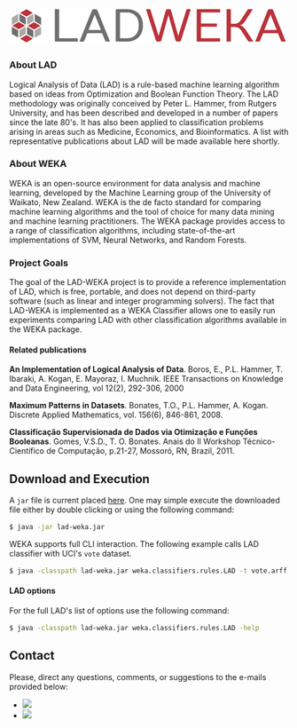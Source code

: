![](img/lad-weka-min.png)

### About LAD
Logical Analysis of Data (LAD) is a rule-based machine learning algorithm based on ideas from Optimization and Boolean Function Theory. The LAD methodology was originally conceived by Peter L. Hammer, from Rutgers University, and has been described and developed in a number of papers since the late 80's. It has also been applied to classification problems arising in areas such as Medicine, Economics, and Bioinformatics. A list with representative publications about LAD will be made available here shortly.

### About WEKA
WEKA is an open-source environment for data analysis and machine learning, developed by the Machine Learning group of the University of Waikato, New Zealand. WEKA is the de facto standard for comparing machine learning algorithms and the tool of choice for many data mining and machine learning practitioners. The WEKA package provides access to a range of classification algorithms, including state-of-the-art implementations of SVM, Neural Networks, and Random Forests.

### Project Goals
The goal of the LAD-WEKA project is to provide a reference implementation of LAD, which is free, portable, and does not depend on third-party software (such as linear and integer programming solvers). The fact that LAD-WEKA is implemented as a WEKA Classifier allows one to easily run experiments comparing LAD with other classification algorithms available in the WEKA package.

#### Related publications

**An Implementation of Logical Analysis of Data**. Boros, E., P.L. Hammer, T. Ibaraki, A. Kogan, E. Mayoraz, I. Muchnik. IEEE Transactions on Knowledge and Data Engineering, vol 12(2), 292-306, 2000

**Maximum Patterns in Datasets**. Bonates, T.O., P.L. Hammer, A. Kogan. Discrete Applied Mathematics, vol. 156(6), 846-861, 2008.

**Classificação Supervisionada de Dados via Otimização e Funções Booleanas**. Gomes, V.S.D., T. O. Bonates. Anais do II Workshop Técnico-Científico de Computação, p.21-27, Mossoró, RN, Brazil, 2011.

## Download and Execution
A `jar` file is current placed [here](dist/lad-weka.jar). One may simple execute the downloaded file either by double clicking or using the following command:

```sh
$ java -jar lad-weka.jar
```

WEKA supports full CLI interaction. The following example calls LAD classifier with UCI's `vote` dataset.

```sh
$ java -classpath lad-weka.jar weka.classifiers.rules.LAD -t vote.arff -T vote.arff
```

#### LAD options
For the full LAD's list of options use the following command:
```sh
$ java -classpath lad-weka.jar weka.classifiers.rules.LAD -help
```

## Contact
Please, direct any questions, comments, or suggestions to the e-mails provided below:
 - ![](https://lia.ufc.br/~tiberius/lad/img/vmail.png)
 - ![](https://lia.ufc.br/~tiberius/lad/img/tmail.png)
